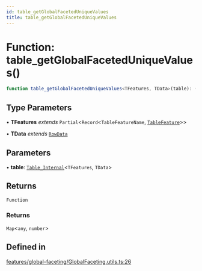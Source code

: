 ```yaml
---
id: table_getGlobalFacetedUniqueValues
title: table_getGlobalFacetedUniqueValues
---
```


# Function: table\_getGlobalFacetedUniqueValues()

```ts
function table_getGlobalFacetedUniqueValues<TFeatures, TData>(table): () => Map<any, number>
```

## Type Parameters

• **TFeatures** *extends* `Partial`\<`Record`\<`TableFeatureName`, [`TableFeature`](../interfaces/tablefeature.md)\>\>

• **TData** *extends* [`RowData`](../type-aliases/rowdata.md)

## Parameters

• **table**: [`Table_Internal`](../type-aliases/table_internal.md)\<`TFeatures`, `TData`\>

## Returns

`Function`

### Returns

`Map`\<`any`, `number`\>

## Defined in

[features/global-faceting/GlobalFaceting.utils.ts:26](https://github.com/TanStack/table/blob/main/packages/table-core/src/features/global-faceting/GlobalFaceting.utils.ts#L26)
